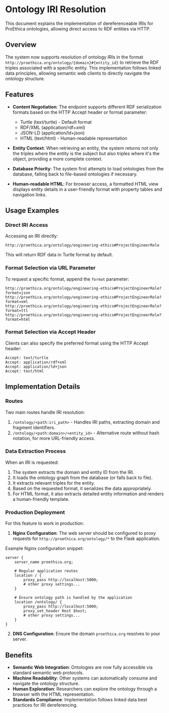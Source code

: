 # Ontology IRI Resolution

This document explains the implementation of dereferenceable IRIs for ProEthica ontologies, allowing direct access to RDF entities via HTTP.

## Overview

The system now supports resolution of ontology IRIs in the format `http://proethica.org/ontology/{domain}#{entity_id}` to retrieve the RDF triples associated with a specific entity. This implementation follows linked data principles, allowing semantic web clients to directly navigate the ontology structure.

## Features

- **Content Negotiation**: The endpoint supports different RDF serialization formats based on the HTTP Accept header or format parameter:
  - Turtle (text/turtle) - Default format
  - RDF/XML (application/rdf+xml)
  - JSON-LD (application/ld+json)
  - HTML (text/html) - Human-readable representation

- **Entity Context**: When retrieving an entity, the system returns not only the triples where the entity is the subject but also triples where it's the object, providing a more complete context.

- **Database Priority**: The system first attempts to load ontologies from the database, falling back to file-based ontologies if necessary.

- **Human-readable HTML**: For browser access, a formatted HTML view displays entity details in a user-friendly format with property tables and navigation links.

## Usage Examples

### Direct IRI Access

Accessing an IRI directly:

```
http://proethica.org/ontology/engineering-ethics#ProjectEngineerRole
```

This will return RDF data in Turtle format by default.

### Format Selection via URL Parameter

To request a specific format, append the `format` parameter:

```
http://proethica.org/ontology/engineering-ethics#ProjectEngineerRole?format=json
http://proethica.org/ontology/engineering-ethics#ProjectEngineerRole?format=xml
http://proethica.org/ontology/engineering-ethics#ProjectEngineerRole?format=ttl
http://proethica.org/ontology/engineering-ethics#ProjectEngineerRole?format=html
```

### Format Selection via Accept Header

Clients can also specify the preferred format using the HTTP Accept header:

```
Accept: text/turtle
Accept: application/rdf+xml
Accept: application/ld+json
Accept: text/html
```

## Implementation Details

### Routes

Two main routes handle IRI resolution:

1. `/ontology/<path:iri_path>` - Handles IRI paths, extracting domain and fragment identifiers.
2. `/ontology/<path:domain>/<entity_id>` - Alternative route without hash notation, for more URL-friendly access.

### Data Extraction Process

When an IRI is requested:

1. The system extracts the domain and entity ID from the IRI.
2. It loads the ontology graph from the database (or falls back to file).
3. It extracts relevant triples for the entity.
4. Based on the requested format, it serializes the data appropriately.
5. For HTML format, it also extracts detailed entity information and renders a human-friendly template.

### Production Deployment

For this feature to work in production:

1. **Nginx Configuration**: The web server should be configured to proxy requests for `http://proethica.org/ontology/*` to the Flask application.

Example Nginx configuration snippet:

```nginx
server {
    server_name proethica.org;
    
    # Regular application routes
    location / {
        proxy_pass http://localhost:5000;
        # other proxy settings...
    }
    
    # Ensure ontology path is handled by the application
    location /ontology/ {
        proxy_pass http://localhost:5000;
        proxy_set_header Host $host;
        # other proxy settings...
    }
}
```

2. **DNS Configuration**: Ensure the domain `proethica.org` resolves to your server.

## Benefits

- **Semantic Web Integration**: Ontologies are now fully accessible via standard semantic web protocols.
- **Machine Readability**: Other systems can automatically consume and navigate the ontology structure.
- **Human Exploration**: Researchers can explore the ontology through a browser with the HTML representation.
- **Standards Compliance**: Implementation follows linked data best practices for IRI dereferencing.

